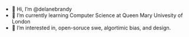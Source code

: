 - 👋 Hi, I’m @delanebrandy
- 🌱 I’m currently learning Computer Science at Queen Mary Univesity of London
- 👀 I’m interested in, open-soruce swe, algortimic bias, and design. 


<!---
delanebrandy/delanebrandy is a ✨ special ✨ repository because its `README.md` (this file) appears on your GitHub profile.
You can click the Preview link to take a look at your changes.
--->
